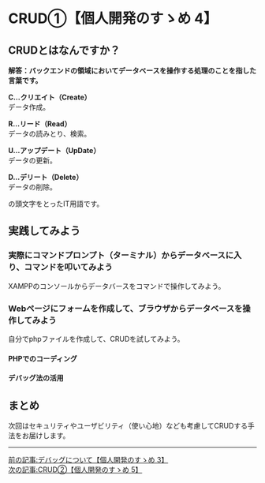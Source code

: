 # CRUD①【個人開発のすゝめ 4】

## CRUDとはなんですか？

 **解答：バックエンドの領域においてデータベースを操作する処理のことを指した言葉です。** 

**C…クリエイト（Create）**  
データ作成。

**R…リード（Read）**  
データの読みとり、検索。

**U…アップデート（UpDate）**  
データの更新。

**D…デリート（Delete）**  
データの削除。

の頭文字をとったIT用語です。



## 実践してみよう

### 実際にコマンドプロンプト（ターミナル）からデータベースに入り、コマンドを叩いてみよう

XAMPPのコンソールからデータバースをコマンドで操作してみよう。

### Webページにフォームを作成して、ブラウザからデータベースを操作してみよう

自分でphpファイルを作成して、CRUDを試してみよう。

#### PHPでのコーディング

#### デバッグ法の活用


## まとめ

次回はセキュリティやユーザビリティ（使い心地）なども考慮してCRUDする手法をお届けします。

***

[前の記事:デバッグについて【個人開発のすゝめ 3】](https://barcode-blog.netlify.app/blog/x-ljnyevk7p2)  
[次の記事:CRUD②【個人開発のすゝめ 5】](https://barcode-blog.netlify.app/blog/hmfdysskmc)

